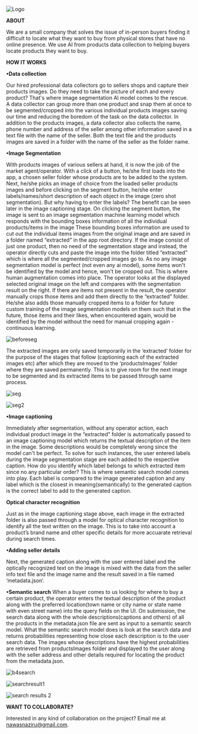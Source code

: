 
![Logo](https://github.com/NawasNaziru/ProductFinder/assets/28715515/3692b054-4d45-422c-8d1b-1c2f2990b856)

**ABOUT**

We are a small company that solves the issue of in-person buyers finding it difficult to locate what they want to buy from physical stores that have no online presence. We use AI from products data collection to helping buyers locate products they want to buy.

**HOW IT WORKS**

 **•Data collection**

Our hired professional data collectors go to sellers shops and capture their products images. Do they need to take the picture of each and every product? That's where image segmentation AI model comes to the rescue. A data collector can group more than one product and snap them at once to be segmented/cropped into the various individual products images saving our time and reducing the boredom of the task on the data collector. In addition to the products images, a data collector also collects the name, phone number and address of the seller among other information saved in a text file with the name of the seller. Both the text file and the products images are saved in a folder with the name of the seller as the folder name.

 **•Image Segmentation**

With products images of various sellers at hand, it is now the job of the market agent/operator. With a click of a button, he/she first loads into the app, a chosen seller folder whose products are to be added to the system. Next, he/she picks an image of choice from the loaded seller products images and before clicking on the segment button, he/she enter labels/names/short description of each object in the image (zero shot segmentation). But why having to enter the labels? The benefit can be seen later in the image captioning stage. On clicking the segment button, the image is sent to an image segmentation machine learning model which responds with the bounding boxes information of all the individual products/items in the image These bounding boxes information are used to cut out the individual items images from the original image and are saved in a folder named “extracted” in the app root directory. If the image consist of just one product, then no need of the segmentation stage and instead, the operator directly cuts and paste the image into the folder titled “extracted” which is where all the segmented/cropped images go to. As no any  image segmentation model is perfect (not even any ai model), some items won't be identified by the model and hence, won't be cropped out. This is where human augmentation comes into place. The operator looks at the displayed selected original image on the left and compares with the segmentation result on the right. If there are items not present in the result, the operator manually crops those items and add them directly to the “extracted” folder. He/she also adds those manually cropped items to a folder for future custom training of the image segmentation models on them such that in the future, those items and their likes, when encountered again, would be identified by the model without the need for manual cropping again - continuous learning. 


![beforeseg](https://github.com/NawasNaziru/ProductFinder/assets/28715515/39d35ae2-a530-4e3f-b8b6-6a82d3f13193)

The extracted images are only saved temporarily in the ‘extracted’ folder for the purpose of the stages that follow (captioning each of the extracted images etc) after which they are moved to the ‘productsImages’ folder where they are saved permanently. This is to give room for the next image to be segmented and its extracted items to be passed through same process.


![seg](https://github.com/NawasNaziru/ProductFinder/assets/28715515/3b3a8cb7-e685-4862-9824-2790363b08e5)


![seg2](https://github.com/NawasNaziru/ProductFinder/assets/28715515/6e8f506c-8568-4a6b-a438-d88072594838)

 **•Image captioning**

Immediately after segmentation, without any operator action, each individual product  image  in the “extracted” folder is automatically passed to an image captioning model which returns the textual description of the item in the image. Some descriptions would be completely wrong since the model can't be perfect. To solve for such instances, the user entered  labels  during the image segmentation stage are each added to the respective caption. How do you identify which label belongs to which extracted item since no any particular order? This is where semantic search model comes into play. Each label is compared to the image generated caption and any label which is the closest in meaning(semantically) to the generated caption is the correct label to add to the generated caption. 

**Optical character recognition**

Just as in the image captioning stage above, each image in the extracted folder is also passed through a model for optical character recognition to identify all the text written on the image. This is to take into account a product’s brand name and other specific details for more accuarate retrieval during search times.

 **•Adding seller details**

Next, the generated caption along with the user entered label and the optically recognized text on the image is mixed with the data from the seller info text file and the image name and the result saved in a file named ‘metadata.json’.

 **•Semantic search**
When a buyer comes to us looking for where to buy a certain product, the operator enters the textual description of the product along with the preferred location(town name or city name or state name with even street name) into the query fields on the UI. On submission, the search data along with the whole descriptions(captions and others) of all the products in the metadata.json file are sent as input to a semantic search model. What the semantic search model does is look at the search data and returns probabilities representing how close each description is to the user search data. The images whose descriptions have the highest probabilities are retrieved from productsImages folder and displayed to the user along with the seller address and other details required for locating the product from the metadata.json.


![b4search](https://github.com/NawasNaziru/ProductFinder/assets/28715515/5d9f209c-19aa-4bd6-b0f3-9aff5783832f)

![searchresult1](https://github.com/NawasNaziru/ProductFinder/assets/28715515/121911cb-bc5b-4dbd-80bc-9aad6d8353b9)

![search results 2](https://github.com/NawasNaziru/ProductFinder/assets/28715515/56a746a6-a4fb-46ac-a229-3f10e7e5d09d)

**WANT TO COLLABORATE?**

Interested in any kind of collaboration on the project? Email me at nawasnaziru@gmail.com.
